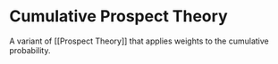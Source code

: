 # Cumulative Prospect Theory

A variant of [[Prospect Theory]] that applies weights to the cumulative probability.